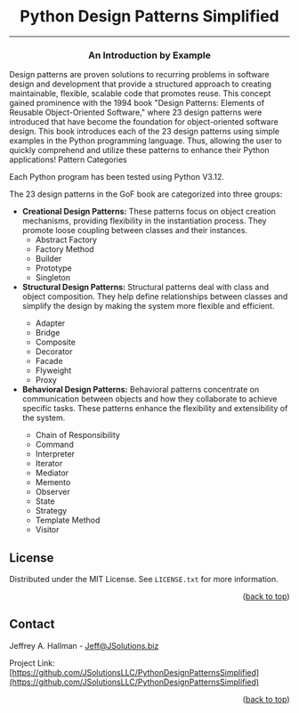 <a id="readme-top"></a>

<h1 align="center">Python Design Patterns Simplified</h1>
<hr>
<h3 align="center">An Introduction by Example</h3>

<p>Design patterns are proven solutions to recurring problems in software design and development that provide a structured approach to creating maintainable, flexible, scalable code that promotes reuse.  This concept gained prominence with the 1994 book "Design Patterns:  Elements of Reusable Object-Oriented Software," where 23 design patterns were introduced that have become the foundation for object-oriented software design.
This book introduces each of the 23 design patterns using simple examples in the Python programming language.  Thus, allowing the user to quickly comprehend and utilize these patterns to enhance their Python applications!
Pattern Categories</p>

<p>Each Python program has been tested using Python V3.12.</p>

<p>The 23 design patterns in the GoF book are categorized into three groups:</p>

<ul>
<li><b>Creational Design Patterns:</b> These patterns focus on object creation mechanisms, providing flexibility in the instantiation process. They promote loose coupling between classes and their instances.
<ul>
<li>Abstract Factory</li>
<li>Factory Method</li>
<li>Builder</li>
<li>Prototype</li>
<li>Singleton</li>
</ul>

<li><b>Structural Design Patterns:</b> Structural patterns deal with class and object composition. They help define relationships between classes and simplify the design by making the system more flexible and efficient.</li>
<ul>
<li>Adapter</li>
<li>Bridge</li>
<li>Composite</li>
<li>Decorator</li>
<li>Facade</li>
<li>Flyweight</li>
<li>Proxy</li>
</ul>

<li><b>Behavioral Design Patterns:</b> Behavioral patterns concentrate on communication between objects and how they collaborate to achieve specific tasks. These patterns enhance the flexibility and extensibility of the system.</li>
<ul>
<li>Chain of Responsibility</li>
<li>Command</li>
<li>Interpreter</li>
<li>Iterator</li>
<li>Mediator</li>
<li>Memento</li>
<li>Observer</li>
<li>State</li>
<li>Strategy</li>
<li>Template Method</li>
<li>Visitor</li>
</ul>
</ul>
  

<!-- LICENSE -->
## License

Distributed under the MIT License. See `LICENSE.txt` for more information.

<p align="right">(<a href="#readme-top">back to top</a>)</p>



<!-- CONTACT -->
## Contact

Jeffrey A. Hallman - Jeff@JSolutions.biz

Project Link: [https://github.com/JSolutionsLLC/PythonDesignPatternsSimplified](https://github.com/JSolutionsLLC/PythonDesignPatternsSimplified)

<p align="right">(<a href="#readme-top">back to top</a>)</p>
